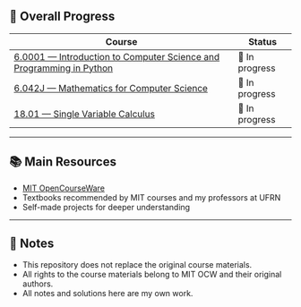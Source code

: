 ## 📅 Overall Progress

| Course                                                                                                     | Status         |
| ---------------------------------------------------------------------------------------------------------- | -------------- |
| [6.0001 — Introduction to Computer Science and Programming in Python](6.100L_intro-programming-cs-python) | 🔄 In progress |
| [6.042J — Mathematics for Computer Science](6.042j_math-cs/)                                               | 🔄 In progress |
| [18.01 — Single Variable Calculus](18.01_single-variable-calculus/)                                        | 🔄 In progress |

---

## 📚 Main Resources

- [MIT OpenCourseWare](https://ocw.mit.edu)
- Textbooks recommended by MIT courses and my professors at UFRN
- Self-made projects for deeper understanding

---

## 📌 Notes

- This repository does not replace the original course materials.
- All rights to the course materials belong to MIT OCW and their original authors.
- All notes and solutions here are my own work.
